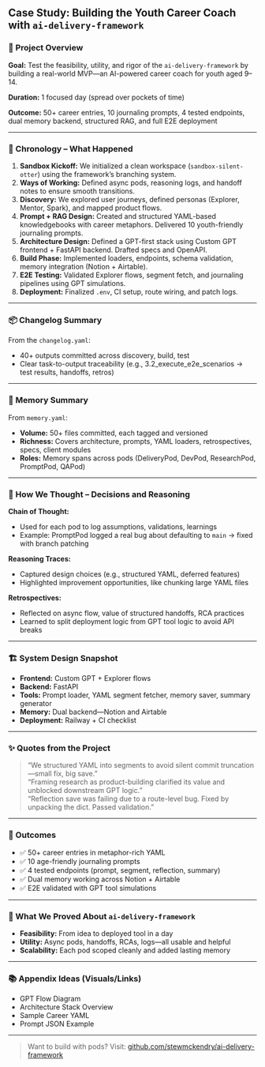 ## Case Study: Building the Youth Career Coach with `ai-delivery-framework`

### 🔧 Project Overview
**Goal:** Test the feasibility, utility, and rigor of the `ai-delivery-framework` by building a real-world MVP—an AI-powered career coach for youth aged 9–14.

**Duration:** 1 focused day (spread over pockets of time)

**Outcome:** 50+ career entries, 10 journaling prompts, 4 tested endpoints, dual memory backend, structured RAG, and full E2E deployment

---

### 🧭 Chronology – What Happened
1. **Sandbox Kickoff:** We initialized a clean workspace (`sandbox-silent-otter`) using the framework’s branching system.
2. **Ways of Working:** Defined async pods, reasoning logs, and handoff notes to ensure smooth transitions.
3. **Discovery:** We explored user journeys, defined personas (Explorer, Mentor, Spark), and mapped product flows.
4. **Prompt + RAG Design:** Created and structured YAML-based knowledgebooks with career metaphors. Delivered 10 youth-friendly journaling prompts.
5. **Architecture Design:** Defined a GPT-first stack using Custom GPT frontend + FastAPI backend. Drafted specs and OpenAPI.
6. **Build Phase:** Implemented loaders, endpoints, schema validation, memory integration (Notion + Airtable).
7. **E2E Testing:** Validated Explorer flows, segment fetch, and journaling pipelines using GPT simulations.
8. **Deployment:** Finalized `.env`, CI setup, route wiring, and patch logs. 

---

### 📦 Changelog Summary
From the `changelog.yaml`:
- 40+ outputs committed across discovery, build, test
- Clear task-to-output traceability (e.g., 3.2_execute_e2e_scenarios → test results, handoffs, retros)

---

### 🧠 Memory Summary
From `memory.yaml`:
- **Volume:** 50+ files committed, each tagged and versioned
- **Richness:** Covers architecture, prompts, YAML loaders, retrospectives, specs, client modules
- **Roles:** Memory spans across pods (DeliveryPod, DevPod, ResearchPod, PromptPod, QAPod)

---

### 🧠 How We Thought – Decisions and Reasoning
**Chain of Thought:**
- Used for each pod to log assumptions, validations, learnings
- Example: PromptPod logged a real bug about defaulting to `main` → fixed with branch patching

**Reasoning Traces:**
- Captured design choices (e.g., structured YAML, deferred features)
- Highlighted improvement opportunities, like chunking large YAML files

**Retrospectives:**
- Reflected on async flow, value of structured handoffs, RCA practices
- Learned to split deployment logic from GPT tool logic to avoid API breaks

---

### 🏗️ System Design Snapshot
- **Frontend:** Custom GPT + Explorer flows
- **Backend:** FastAPI
- **Tools:** Prompt loader, YAML segment fetcher, memory saver, summary generator
- **Memory:** Dual backend—Notion and Airtable
- **Deployment:** Railway + CI checklist

---

### ✨ Quotes from the Project
> “We structured YAML into segments to avoid silent commit truncation—small fix, big save.”  
> “Framing research as product-building clarified its value and unblocked downstream GPT logic.”  
> “Reflection save was failing due to a route-level bug. Fixed by unpacking the dict. Passed validation.”

---

### 🎯 Outcomes
- ✅ 50+ career entries in metaphor-rich YAML
- ✅ 10 age-friendly journaling prompts
- ✅ 4 tested endpoints (prompt, segment, reflection, summary)
- ✅ Dual memory working across Notion + Airtable
- ✅ E2E validated with GPT tool simulations

---

### 🧪 What We Proved About `ai-delivery-framework`
- **Feasibility:** From idea to deployed tool in a day
- **Utility:** Async pods, handoffs, RCAs, logs—all usable and helpful
- **Scalability:** Each pod scoped cleanly and added lasting memory

---

### 📚 Appendix Ideas (Visuals/Links)
- GPT Flow Diagram
- Architecture Stack Overview
- Sample Career YAML
- Prompt JSON Example

---

> Want to build with pods? Visit: [github.com/stewmckendry/ai-delivery-framework](https://github.com/stewmckendry/ai-delivery-framework)